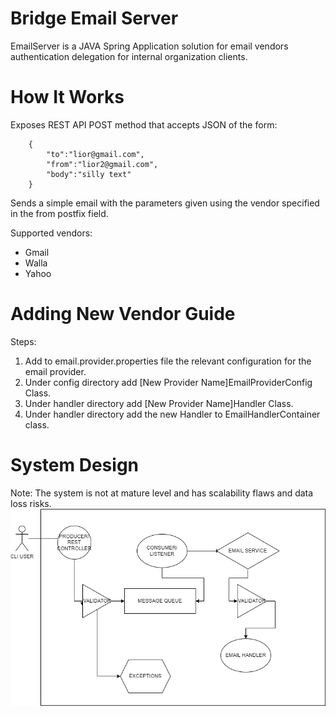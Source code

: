 # Bridge Email Server
EmailServer is a JAVA Spring Application solution for email vendors authentication delegation for internal organization 
clients.
# How It Works

Exposes REST API POST method that accepts JSON of the form:
```
    {
        "to":"lior@gmail.com",
        "from":"lior2@gmail.com",
        "body":"silly text"
    }
```
Sends a simple email with the parameters given using the vendor specified in the from postfix field.

Supported vendors:
* Gmail
* Walla
* Yahoo

# Adding New Vendor Guide
Steps:
1. Add to email.provider.properties file the relevant configuration for the email provider.
2. Under config directory add [New Provider Name]EmailProviderConfig Class.
3. Under handler directory add [New Provider Name]Handler Class.
4. Under handler directory add the new Handler to EmailHandlerContainer class.



# System Design 
Note: The system is not at mature level and has scalability flaws and data loss risks.
![System design](https://github.com/liorwap/EmailServer/blob/master/emailServer.png?raw=true)
